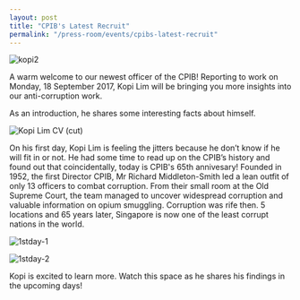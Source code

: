 ```yaml
---
layout: post
title: "CPIB's Latest Recruit"
permalink: "/press-room/events/cpibs-latest-recruit"
---
```

![kopi2](https://user-images.githubusercontent.com/84945723/124094240-2ae6a500-da8b-11eb-8365-dce5e859ccb0.jpg)

A warm welcome to our newest officer of the CPIB! Reporting to work on Monday, 18 September 2017, Kopi Lim will be bringing you more insights into our anti-corruption work. 

As an introduction, he shares some interesting facts about himself.

![Kopi Lim CV (cut)](https://user-images.githubusercontent.com/84945723/124094304-3cc84800-da8b-11eb-9166-cab15b8e7b9a.png)

On his first day, Kopi Lim is feeling the jitters because he don’t know if he will fit in or not. He had some time to read up on the CPIB’s history and found out that coincidentally, today is CPIB's 65th annivesary! Founded in 1952, the first Director CPIB, Mr Richard Middleton-Smith led a lean outfit of only 13 officers to combat corruption. From their small room at the Old Supreme Court, the team managed to uncover widespread corruption and valuable information on opium smuggling. Corruption was rife then. 5 locations and 65 years later, Singapore is now one of the least corrupt nations in the world. 

![1stday-1](https://user-images.githubusercontent.com/84945723/124095032-e3ace400-da8b-11eb-8620-2f0826040744.jpg)

![1stday-2](https://user-images.githubusercontent.com/84945723/124095699-836a7200-da8c-11eb-92cf-51a5afdd0321.jpg)

Kopi is excited to learn more. Watch this space as he shares his findings in the upcoming days!
